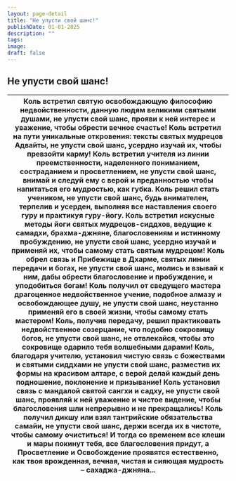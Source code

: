 ```yaml
---
layout: page-detail
title: "Не упусти свой шанс!"
publishDate: 01-01-2025
description: ""
tags:
image:
draft: false
---
```


## Не упусти свой шанс!
| Коль встретил святую освобождающую  философию недвойственности,  данную людям великими святыми душами, не упусти свой шанс,  прояви к ней интерес и уважение,  чтобы обрести вечное счастье! Коль встретил на пути уникальные откровения:  тексты святых мудрецов Адвайты, не упусти свой шанс,  усердно изучай их, чтобы превзойти карму! Коль встретил учителя из линии преемственности,  наделенного пониманием, состраданием и просветлением, не упусти свой шанс,  внимай и следуй ему с верой и преданностью  чтобы напитаться его мудростью, как губка. Коль решил стать учеником, не упусти свой шанс,  будь внимателен, терпелив и усерден,  выполняя все наставления своего гуру и практикуя гуру-йогу. Коль встретил искусные методы йоги святых мудрецов-сиддхов,  ведущие к самадхи, брахма-джняне,  благословениям и истинному пробуждению, не упусти свой шанс,  усердно изучай и применяй их,  чтобы самому стать святым мудрецом! Коль обрел связь и Прибежище в Дхарме,  святых линии передачи и богах, не упусти свой шанс,  молись и взывай к ним,  дабы обрести благословение и пробуждение,  и уподобиться богам! Коль получил от сведущего мастера драгоценное  недвойственное учение,  подобное алмазу и освобождающее душу, не упусти свой шанс,  неустанно применяй его в своей жизни,  чтобы самому стать мастером! Коль, получив передачу, решил практиковать  недвойственное созерцание, что подобно сокровищу богов, не упусти свой шанс,  не отвлекайся,  чтобы это сокровище одарило тебя волшебными дарами! Коль, благодаря учителю, установил чистую связь  с божествами и святыми сиддхами не упусти свой шанс,  разместив их формы на красивом алтаре, с верой делай каждый день подношение, поклонение и призывание! Коль установил связь с мандалой святой сангхи и садху, не упусти свой шанс,  проявляй к ней уважение и чистое видение,  чтобы благословения шли непрерывно и не прекращались! Коль получил дикшу или взял тантрийские обязательства самайи, не упусти свой шанс,  держи всегда их в чистоте,  чтобы самому очиститься! И тогда со временем все клеши и мары покинут тебя,  все благословения придут,  а Просветление и Освобождение проявятся естественно, как твоя врожденная,  вечная, чистая и сияющая мудрость – сахаджа-джняна... |
| ------------------------------------------------------------------------------------------------------------------------------------------------------------------------------------------------------------------------------------------------------------------------------------------------------------------------------------------------------------------------------------------------------------------------------------------------------------------------------------------------------------------------------------------------------------------------------------------------------------------------------------------------------------------------------------------------------------------------------------------------------------------------------------------------------------------------------------------------------------------------------------------------------------------------------------------------------------------------------------------------------------------------------------------------------------------------------------------------------------------------------------------------------------------------------------------------------------------------------------------------------------------------------------------------------------------------------------------------------------------------------------------------------------------------------------------------------------------------------------------------------------------------------------------------------------------------------------------------------------------------------------------------------------------------------------------------------------------------------------------------------------------------------------------------------------------------------------------------------------------------------------------------------------------------------------------------------------------------------------------------------------------------------------------------------------------------------------------------------------------------------------------------------------------------------------------------------------------------------------------------------------------------------------------------ |
  
  
